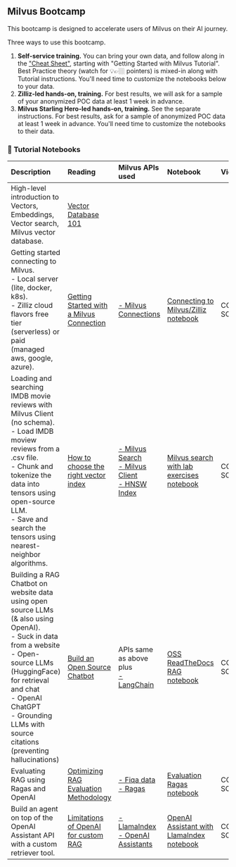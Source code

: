 ## Milvus Bootcamp

This bootcamp is designed to accelerate users of Milvus on their AI journey.

Three ways to use this bootcamp.
1. **Self-service training.** You can bring your own data, and follow along in the ["Cheat Sheet"](MilvusCheatSheet.md), starting with "Getting Started with Milvus Tutorial". Best Practice theory (watch for 💡👉🏼 pointers) is mixed-in along with Tutorial instructions.  You'll need time to customize the notebooks below to your data.
2. **Zilliz-led hands-on, training.**  For best results, we will ask for a sample of your anonymized POC data at least 1 week in advance.
3. **Milvus Starling Hero-led hands-on, training.** See the separate instructions. For best results, ask for a sample of anonymized POC data at least 1 week in advance. You'll need time to customize the notebooks to their data.


### 📖 Tutorial Notebooks

| Description | Reading | Milvus APIs used | Notebook | Video
|:--------------------------------------------------------------|:-------|:-------|:-------|:-------|
| High-level introduction to Vectors, Embeddings, Vector search, Milvus vector database. | [Vector Database 101](https://zilliz.com/learn/what-is-vector-database)  |  |  | 
| Getting started connecting to Milvus. <br>- Local server (lite, docker, k8s). <br>- Zilliz cloud flavors free tier (serverless) or paid (managed aws, google, azure). | [Getting Started with a Milvus Connection](https://zilliz.com/blog/getting-started-with-a-milvus-connection) | [- Milvus Connections](https://milvus.io/docs/manage_connection.md) | [Connecting to Milvus/Zilliz notebook](milvus_connect.ipynb) | COMING SOON! |
| Loading and searching IMDB movie reviews with Milvus Client (no schema). <br>- Load IMDB moview reviews from a .csv file. <br>- Chunk and tokenize the data into tensors using open-source LLM. <br>- Save and search the tensors using nearest-neighbor algorithms. | [How to choose the right vector index](https://zilliz.com/learn/choosing-right-vector-index-for-your-project)| [- Milvus Search](https://milvus.io/api-reference/pymilvus/v2.3.x/Collection/search().md) <br>[- Milvus Client](https://pymilvus.readthedocs.io/en/latest/_modules/milvus/client/stub.html) <br> [- HNSW Index](https://milvus.io/docs/v2.0.x/index.md) | [Milvus search with lab exercises notebook](Retrieval/imdb_milvus_client.ipynb) | COMING SOON! |
| Building a RAG Chatbot on website data using open source LLMs (& also using OpenAI).  <br>- Suck in data from a website <br>- Open-source LLMs (HuggingFace) for retrieval and chat<br>- OpenAI ChatGPT <br>- Grounding LLMs with source citations (preventing hallucinations) | [Build an Open Source Chatbot](https://zilliz.com/blog/building-open-source-chatbot-using-milvus-and-langchain-in-5-minutes)| APIs same as above plus <br> [- LangChain](https://milvus.io/docs/integrate_with_langchain.md) | [OSS ReadTheDocs RAG notebook](RAG/readthedocs_zilliz_langchain.ipynb) | COMING SOON! |
| Evaluating RAG using Ragas and OpenAI | [Optimizing RAG Evaluation Methodology](https://zilliz.com/blog/how-to-evaluate-retrieval-augmented-generation-rag-applications)| [- Fiqa data](https://github.com/explodinggradients/ragas/blob/main/experiments/baselines/fiqa/dataset-exploration-and-baseline.ipynb) <br>[- Ragas](https://github.com/explodinggradients/ragas) | [Evaluation Ragas notebook](https://github.com/milvus-io/bootcamp/blob/master/evaluation/evaluate_fiqa_customized_RAG.ipynb) | COMING SOON! |
| Build an agent on top of the OpenAI Assistant API with a custom retriever tool. | [Limitations of OpenAI for custom RAG](https://zilliz.com/blog/customizing-openai-built-in-retrieval-using-milvus-vector-database)| [- LlamaIndex](https://milvus.io/docs/integrate_with_llama.md) <br>[- OpenAI Assistants](https://platform.openai.com/docs/assistants/overview)| [OpenAI Assistant with LlamaIndex notebook](OpenAIAssistants/milvus_agent_llamaindex.ipynb) | COMING SOON! |